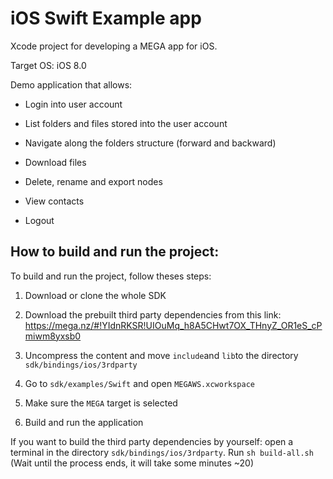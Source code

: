 # iOS Swift Example app


Xcode project for developing a MEGA app for iOS.

Target OS: iOS 8.0

Demo application that allows:

- Login into user account

- List folders and files stored into the user account

- Navigate along the folders structure (forward and backward)

- Download files

- Delete, rename and export nodes

- View contacts

- Logout

## How to build and run the project:

To build and run the project, follow theses steps:

1. Download or clone the whole SDK

2. Download the prebuilt third party dependencies from this link: https://mega.nz/#!YIdnRKSR!UIOuMq_h8A5CHwt7OX_THnyZ_OR1eS_cPmiwm8yxsb0

3. Uncompress the content and move `include`and `lib`to the directory `sdk/bindings/ios/3rdparty`

4. Go to `sdk/examples/Swift` and open `MEGAWS.xcworkspace`

5. Make sure the `MEGA` target is selected

6. Build and run the application

If you want to build the third party dependencies by yourself: open a terminal in the directory `sdk/bindings/ios/3rdparty`. Run	`sh build-all.sh` (Wait until the process ends, it will take some minutes ~20)
